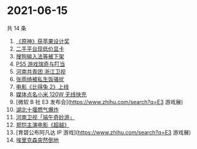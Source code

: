 # 2021-06-15

共 14 条

<!-- BEGIN -->
<!-- 最后更新时间 Tue Jun 15 2021 17:05:33 GMT+0800 (China Standard Time) -->

1. [《原神》获苹果设计奖](https://www.zhihu.com/search?q=原神)
2. [二手平台现低价显卡](https://www.zhihu.com/search?q=显卡)
3. [搜狗输入法等被下架](https://www.zhihu.com/search?q=输入法下架)
4. [PS5 游戏瑞奇与叮当](https://www.zhihu.com/search?q=瑞奇与叮当)
5. [河南共青团 浙江卫视](https://www.zhihu.com/search?q=浙江卫视抄袭)
6. [张雨绮被私生饭骚扰](https://www.zhihu.com/search?q=张雨绮)
7. [电影《比得兔 2》上线](https://www.zhihu.com/search?q=比得兔2)
8. [媒体点名小米 120W 无线快充](https://www.zhihu.com/search?q=小米快充)
9. [微软 B 社 E3 发布会](https://www.zhihu.com/search?q=E3 游戏展)
10. [湖北十堰燃气爆炸](https://www.zhihu.com/search?q=十堰燃气爆炸)
11. [河南卫视「端午奇妙游」](https://www.zhihu.com/search?q=端午奇妙游)
12. [郑恺主演电影《超越》](https://www.zhihu.com/search?q=郑恺)
13. [育碧公布阿凡达 IP 游戏](https://www.zhihu.com/search?q=E3 游戏展)
14. [埃里克森突然倒地](https://www.zhihu.com/search?q=埃里克森)

<!-- END -->
